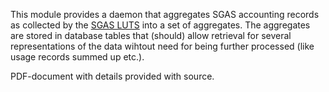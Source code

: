 This module provides a daemon that aggregates SGAS accounting records
as collected by the [SGAS LUTS](http://www.sgas.se) into a set of aggregates. The aggregates
are stored in database tables that (should) allow retrieval for several
representations of the data wihtout need for being further processed
(like usage records summed up etc.).

PDF-document with details provided with source.